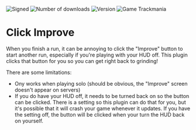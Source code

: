 ![Signed](https://img.shields.io/badge/Signed-Yes-00AA00)
![Number of downloads](https://img.shields.io/badge/dynamic/json?query=downloads&url=https%3A%2F%2Fopenplanet.dev%2Fapi%2Fplugin%2F479&label=Downloads&color=purple)
![Version](https://img.shields.io/badge/dynamic/json?query=version&url=https%3A%2F%2Fopenplanet.dev%2Fapi%2Fplugin%2F479&label=Version&color=red)
![Game Trackmania](https://img.shields.io/badge/Game-Trackmania-blue)
# Click Improve

When you finish a run, it can be annoying to click the "Improve" button to start another run, especially if you're playing with your HUD off. This plugin clicks that button for you so you can get right back to grinding!

There are some limitations:
- Ony works when playing solo (should be obvious, the "Improve" screen doesn't appear on servers)
- If you do have your HUD off, it needs to be turned back on so the button can be clicked. There is a setting so this plugin can do that for you, but it's possible that it will crash your game whenever it updates. If you have the setting off, the button will be clicked when your turn the HUD back on yourself.